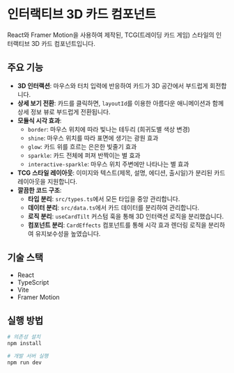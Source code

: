 # 인터랙티브 3D 카드 컴포넌트

React와 Framer Motion을 사용하여 제작된, TCG(트레이딩 카드 게임) 스타일의 인터랙티브 3D 카드 컴포넌트입니다.

## 주요 기능

-   **3D 인터랙션**: 마우스와 터치 입력에 반응하여 카드가 3D 공간에서 부드럽게 회전합니다.
-   **상세 보기 전환**: 카드를 클릭하면, `layoutId`를 이용한 아름다운 애니메이션과 함께 상세 정보 뷰로 부드럽게 전환됩니다.
-   **모듈식 시각 효과**:
    -   `border`: 마우스 위치에 따라 빛나는 테두리 (희귀도별 색상 변경)
    -   `shine`: 마우스 위치를 따라 표면에 생기는 광원 효과
    -   `glow`: 카드 위를 흐르는 은은한 빛줄기 효과
    -   `sparkle`: 카드 전체에 퍼져 반짝이는 별 효과
    -   `interactive-sparkle`: 마우스 위치 주변에만 나타나는 별 효과
-   **TCG 스타일 레이아웃**: 이미지와 텍스트(제목, 설명, 에디션, 출시일)가 분리된 카드 레이아웃을 지원합니다.
-   **깔끔한 코드 구조**:
    -   **타입 분리**: `src/types.ts`에서 모든 타입을 중앙 관리합니다.
    -   **데이터 분리**: `src/data.ts`에서 카드 데이터를 분리하여 관리합니다.
    -   **로직 분리**: `useCardTilt` 커스텀 훅을 통해 3D 인터랙션 로직을 분리했습니다.
    -   **컴포넌트 분리**: `CardEffects` 컴포넌트를 통해 시각 효과 렌더링 로직을 분리하여 유지보수성을 높였습니다.

## 기술 스택

-   React
-   TypeScript
-   Vite
-   Framer Motion

## 실행 방법

```bash
# 의존성 설치
npm install

# 개발 서버 실행
npm run dev
```
